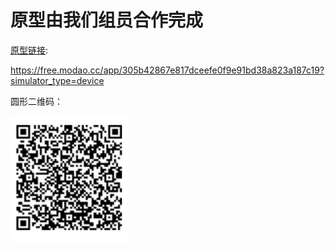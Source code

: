#  原型由我们组员合作完成

[原型链接](https://free.modao.cc/app/305b42867e817dceefe0f9e91bd38a823a187c19?simulator_type=device):

<https://free.modao.cc/app/305b42867e817dceefe0f9e91bd38a823a187c19?simulator_type=device>

圆形二维码：

![原型二维码](https://github.com/shaokuangkuang/IT-project_Management/blob/master/%E9%82%B5%E8%B4%B6/%E9%A1%B9%E7%9B%AE%E8%AE%BA%E8%AF%81/%E5%8E%9F%E5%9E%8B%E4%BA%8C%E7%BB%B4%E7%A0%81.png)

